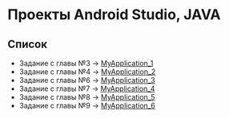 # Проекты Android Studio, JAVA

## Список
* Задание с главы №3 -> [MyApplication_1](https://github.com/User-Student-A/MobileProjects/tree/main/MyApplication_1)
* Задание с главы №4 -> [MyApplication_2](https://github.com/User-Student-A/MobileProjects/tree/main/MyApplication_2)
* Задание с главы №6 -> [MyApplication_3](https://github.com/User-Student-A/MobileProjects/tree/main/MyApplication_3)
* Задание с главы №7 -> [MyApplication_4](https://github.com/User-Student-A/MobileProjects/tree/main/MyApplication_4)
* Задание с главы №8 -> [MyApplication_5](https://github.com/User-Student-A/MobileProjects/tree/main/MyApplication_5)
* Задание с главы №9 -> [MyApplication_6](https://github.com/User-Student-A/MobileProjects/tree/main/MyApplication_6)